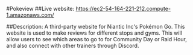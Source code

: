 #Pokeview
##Live website: 
https://ec2-54-164-221-212.compute-1.amazonaws.com/

##Description:
A third-party website for Niantic Inc's Pokémon Go. 
This website is used to make reviews for different stops and gyms. 
This will allow users to see which areas to go to for Community Day 
or Raid Hour, and also connect with other trainers through Discord. 
